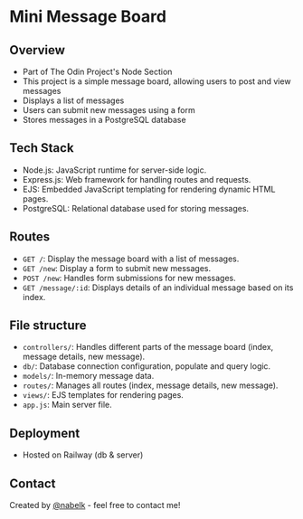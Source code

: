 # Mini Message Board

## Overview

- Part of The Odin Project's Node Section
- This project is a simple message board, allowing users to post and view messages
- Displays a list of messages
- Users can submit new messages using a form
- Stores messages in a PostgreSQL database

## Tech Stack

- Node.js: JavaScript runtime for server-side logic.
- Express.js: Web framework for handling routes and requests.
- EJS: Embedded JavaScript templating for rendering dynamic HTML pages.
- PostgreSQL: Relational database used for storing messages.

## Routes

- `GET /`: Display the message board with a list of messages.
- `GET /new`: Display a form to submit new messages.
- `POST /new`: Handles form submissions for new messages.
- `GET /message/:id`: Displays details of an individual message based on its index.

## File structure

- `controllers/`: Handles different parts of the message board (index, message details, new message).
- `db/`: Database connection configuration, populate and query logic.
- `models/`: In-memory message data.
- `routes/`: Manages all routes (index, message details, new message).
- `views/`: EJS templates for rendering pages.
- `app.js`: Main server file.

## Deployment

- Hosted on Railway (db & server)

## Contact

Created by [@nabelk](https://www.linkedin.com/in/nabil-khalid-36791a241/) - feel free to contact me!
